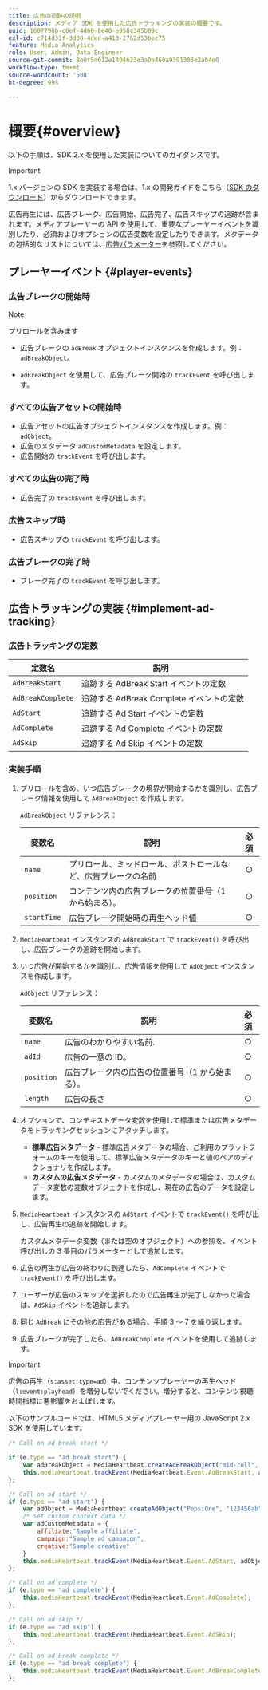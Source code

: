 ```yaml
---
title: 広告の追跡の説明
description: メディア SDK を使用した広告トラッキングの実装の概要です。
uuid: 1607798b-c6ef-4d60-8e40-e958c345b09c
exl-id: c714d31f-3d08-4ded-a413-2762d53bec75
feature: Media Analytics
role: User, Admin, Data Engineer
source-git-commit: 8e0f5d012e1404623e3a0a460a9391303e2ab4e0
workflow-type: tm+mt
source-wordcount: '508'
ht-degree: 99%

---
```


# 概要{#overview}

以下の手順は、SDK 2.x を使用した実装についてのガイダンスです。

>[!IMPORTANT]
>
>1.x バージョンの SDK を実装する場合は、1.x の開発ガイドをこちら（[SDK のダウンロード](/help/sdk-implement/download-sdks.md)）からダウンロードできます。

広告再生には、広告ブレーク、広告開始、広告完了、広告スキップの追跡が含まれます。メディアプレーヤーの API を使用して、重要なプレーヤーイベントを識別したり、必須およびオプションの広告変数を設定したりできます。メタデータの包括的なリストについては、[広告パラメーター](/help/metrics-and-metadata/ad-parameters.md)を参照してください。

## プレーヤーイベント {#player-events}


### 広告ブレークの開始時

>[!NOTE]
>プリロールを含みます

* 広告ブレークの `adBreak` オブジェクトインスタンスを作成します。例：`adBreakObject`。

* `adBreakObject` を使用して、広告ブレーク開始の `trackEvent` を呼び出します。

### すべての広告アセットの開始時

* 広告アセットの広告オブジェクトインスタンスを作成します。例：`adObject`。
* 広告のメタデータ `adCustomMetadata` を設定します。
* 広告開始の `trackEvent` を呼び出します。

### すべての広告の完了時

* 広告完了の `trackEvent` を呼び出します。

### 広告スキップ時

* 広告スキップの `trackEvent` を呼び出します。

### 広告ブレークの完了時

* ブレーク完了の `trackEvent` を呼び出します。

## 広告トラッキングの実装 {#implement-ad-tracking}

### 広告トラッキングの定数

| 定数名 | 説明   |
|---|---|
| `AdBreakStart` | 追跡する AdBreak Start イベントの定数 |
| `AdBreakComplete` | 追跡する AdBreak Complete イベントの定数 |
| `AdStart` | 追跡する Ad Start イベントの定数 |
| `AdComplete` | 追跡する Ad Complete イベントの定数 |
| `AdSkip` | 追跡する Ad Skip イベントの定数 |

### 実装手順

1. プリロールを含め、いつ広告ブレークの境界が開始するかを識別し、広告ブレーク情報を使用して `AdBreakObject` を作成します。

   `AdBreakObject` リファレンス：

   | 変数名 | 説明 | 必須 |
   | --- | --- | :---: |
   | `name` | プリロール、ミッドロール、ポストロールなど、広告ブレークの名前 | ○ |
   | `position` | コンテンツ内の広告ブレークの位置番号（1 から始まる）。 | ○ |
   | `startTime` | 広告ブレーク開始時の再生ヘッド値 | ○ |

1. `MediaHeartbeat` インスタンスの `AdBreakStart` で `trackEvent()` を呼び出し、広告ブレークの追跡を開始します。

1. いつ広告が開始するかを識別し、広告情報を使用して `AdObject` インスタンスを作成します。

   `AdObject` リファレンス：

   | 変数名 | 説明 | 必須 |
   | --- | --- | :---: |
   | `name` | 広告のわかりやすい名前. | ○ |
   | `adId` | 広告の一意の ID。 | ○ |
   | `position` | 広告ブレーク内の広告の位置番号（1 から始まる）。 | ○ |
   | `length` | 広告の長さ | ○ |

1. オプションで、コンテキストデータ変数を使用して標準または広告メタデータをトラッキングセッションにアタッチします。

   * **標準広告メタデータ** - 標準広告メタデータの場合、ご利用のプラットフォームのキーを使用して、標準広告メタデータのキーと値のペアのディクショナリを作成します。
   * **カスタムの広告メタデータ** - カスタムのメタデータの場合は、カスタムデータ変数の変数オブジェクトを作成し、現在の広告のデータを設定します。

1. `MediaHeartbeat` インスタンスの `AdStart` イベントで `trackEvent()` を呼び出し、広告再生の追跡を開始します。

   カスタムメタデータ変数（または空のオブジェクト）への参照を、イベント呼び出しの 3 番目のパラメーターとして追加します。

1. 広告の再生が広告の終わりに到達したら、`AdComplete` イベントで `trackEvent()` を呼び出します。

1. ユーザーが広告のスキップを選択したので広告再生が完了しなかった場合は、`AdSkip` イベントを追跡します。
1. 同じ `AdBreak` にその他の広告がある場合、手順 3 ～ 7 を繰り返します。
1. 広告ブレークが完了したら、`AdBreakComplete` イベントを使用して追跡します。

>[!IMPORTANT]
>
>広告の再生（`s:asset:type=ad`）中、コンテンツプレーヤーの再生ヘッド（`l:event:playhead`）を増分しないでください。増分すると、コンテンツ視聴時間指標に悪影響をおよぼします。

以下のサンプルコードでは、HTML5 メディアプレーヤー用の JavaScript 2.x SDK を使用しています。

```js
/* Call on ad break start */

if (e.type == "ad break start") {
    var adBreakObject = MediaHeartbeat.createAdBreakObject("mid-roll", 2, 500);
    this.mediaHeartbeat.trackEvent(MediaHeartbeat.Event.AdBreakStart, adBreakObject);
};

/* Call on ad start */
if (e.type == "ad start") {
    var adObject = MediaHeartbeat.createAdObject("PepsiOne", "123456ab", 1, 30);
    /* Set custom context data */
    var adCustomMetadata = {
        affiliate:"Sample affiliate",
        campaign:"Sample ad campaign",
        creative:"Sample creative"
    }
    this.mediaHeartbeat.trackEvent(MediaHeartbeat.Event.AdStart, adObject, adCustomMetadata);
};

/* Call on ad complete */
if (e.type == "ad complete") {
    this.mediaHeartbeat.trackEvent(MediaHeartbeat.Event.AdComplete);
};

/* Call on ad skip */
if (e.type == "ad skip") {
    this.mediaHeartbeat.trackEvent(MediaHeartbeat.Event.AdSkip);
};

/* Call on ad break complete */
if (e.type == "ad break complete") {
    this.mediaHeartbeat.trackEvent(MediaHeartbeat.Event.AdBreakComplete);
};
```
